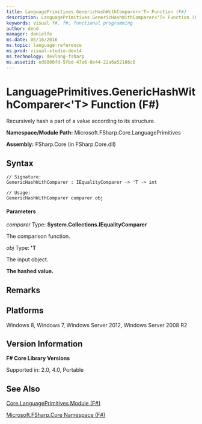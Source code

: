 ```yaml
---
title: LanguagePrimitives.GenericHashWithComparer<'T> Function (F#)
description: LanguagePrimitives.GenericHashWithComparer<'T> Function (F#)
keywords: visual f#, f#, functional programming
author: dend
manager: danielfe
ms.date: 05/16/2016
ms.topic: language-reference
ms.prod: visual-studio-dev14
ms.technology: devlang-fsharp
ms.assetid: ed8806fd-5fbd-47a6-8e44-22a6a52186c8 
---
```


# LanguagePrimitives.GenericHashWithComparer<'T> Function (F#)

Recursively hash a part of a value according to its structure.

**Namespace/Module Path:** Microsoft.FSharp.Core.LanguagePrimitives

**Assembly:** FSharp.Core (in FSharp.Core.dll)


## Syntax

```
// Signature:
GenericHashWithComparer : IEqualityComparer -> 'T -> int

// Usage:
GenericHashWithComparer comparer obj
```

#### Parameters
*comparer*
Type: **System.Collections.IEqualityComparer**


The comparison function.


*obj*
Type: **'T**


The input object.



**The hashed value.**
## Remarks

## Platforms
Windows 8, Windows 7, Windows Server 2012, Windows Server 2008 R2


## Version Information
**F# Core Library Versions**

Supported in: 2.0, 4.0, Portable




## See Also
[Core.LanguagePrimitives Module &#40;F&#35;&#41;](Core.LanguagePrimitives-Module-%5BFSharp%5D.md)

[Microsoft.FSharp.Core Namespace &#40;F&#35;&#41;](Microsoft.FSharp.Core-Namespace-%5BFSharp%5D.md)

